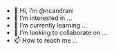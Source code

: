 - 👋 Hi, I’m @ncandrani
- 👀 I’m interested in ...
- 🌱 I’m currently learning ...
- 💞️ I’m looking to collaborate on ...
- 📫 How to reach me ...

<!---
ncandrani/ncandrani is a ✨ special ✨ repository because its `README.md` (this file) appears on your GitHub profile.
You can click the Preview link to take a look at your changes.
--->
